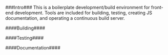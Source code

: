 ###Intro###
This is a boilerplate development/build environment for front-end development. Tools are included for building, testing, creating JS documentation, and operating a continuous build server.

####Building####


####Testing####


####Documentation####
